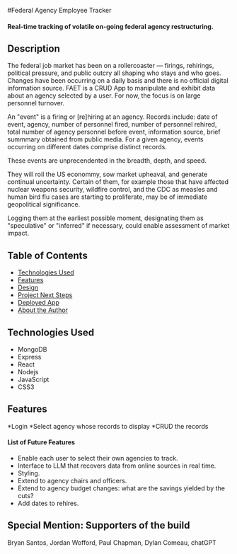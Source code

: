 #Federal Agency Employee Tracker

#### Real-time tracking of volatile on-going federal agency restructuring.

## Description
The federal job market has been on a rollercoaster — firings, rehirings, political pressure, and public outcry all shaping who stays and who goes. Changes have been occurring on a daily basis and there is no official digital information source. FAET is a CRUD App to manipulate and exhibit data about an agency selected by a user. For now, the focus is on large personnel turnover.

An "event" is a firing or [re]hiring at an agency. Records include: date of event, agency, number of personnel fired, number of personnel rehired, total number of agency personnel before event, information source, brief summmary obtained from public media. For a given agency, events occurring on different dates comprise distinct records.

These events are unprecendented in the breadth, depth, and speed.

They will roil the US econommy, sow market upheaval, and generate continual uncertainty. Certain of them, for example those that have affected nuclear weapons security, wildfire control, and the CDC as measles and human bird flu cases are starting to proliferate, may be of immediate geopolitical significance.

Logging them at the earliest possible moment, designating them as "speculative" or "inferred" if necessary, could enable assessment of market impact.

## Table of Contents
* [Technologies Used](#technologiesused)
* [Features](#features)
* [Design](#design)
* [Project Next Steps](#nextsteps)
* [Deployed App](#deployment)
* [About the Author](#author)

## <a name="technologiesused"></a>Technologies Used
* MongoDB
* Express
* React
* Nodejs
* JavaScript
* CSS3

## Features
*Login
*Select agency whose records to display
*CRUD the records

#### List of Future Features
* Enable each user to select their own agencies to track.
* Interface to LLM that recovers data from online sources in real time.
* Styling.
* Extend to agency chairs and officers.
* Extend to agency budget changes: what are the savings yielded by the cuts?
* Add dates to rehires.

## Special Mention: Supporters of the build
Bryan Santos, Jordan Wofford, Paul Chapman, Dylan Comeau, chatGPT
